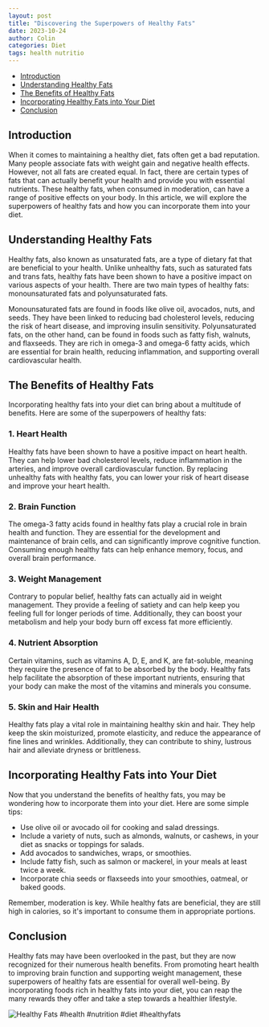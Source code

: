 ```yaml
---
layout: post
title: "Discovering the Superpowers of Healthy Fats"
date: 2023-10-24
author: Colin
categories: Diet
tags: health nutritio
---
```


- [Introduction](#introduction)
- [Understanding Healthy Fats](#understanding-healthy-fats)
- [The Benefits of Healthy Fats](#the-benefits-of-healthy-fats)
- [Incorporating Healthy Fats into Your Diet](#incorporating-healthy-fats-into-your-diet)
- [Conclusion](#conclusion)

## Introduction

When it comes to maintaining a healthy diet, fats often get a bad reputation. Many people associate fats with weight gain and negative health effects. However, not all fats are created equal. In fact, there are certain types of fats that can actually benefit your health and provide you with essential nutrients. These healthy fats, when consumed in moderation, can have a range of positive effects on your body. In this article, we will explore the superpowers of healthy fats and how you can incorporate them into your diet.

## Understanding Healthy Fats

Healthy fats, also known as unsaturated fats, are a type of dietary fat that are beneficial to your health. Unlike unhealthy fats, such as saturated fats and trans fats, healthy fats have been shown to have a positive impact on various aspects of your health. There are two main types of healthy fats: monounsaturated fats and polyunsaturated fats.

Monounsaturated fats are found in foods like olive oil, avocados, nuts, and seeds. They have been linked to reducing bad cholesterol levels, reducing the risk of heart disease, and improving insulin sensitivity. Polyunsaturated fats, on the other hand, can be found in foods such as fatty fish, walnuts, and flaxseeds. They are rich in omega-3 and omega-6 fatty acids, which are essential for brain health, reducing inflammation, and supporting overall cardiovascular health.

## The Benefits of Healthy Fats

Incorporating healthy fats into your diet can bring about a multitude of benefits. Here are some of the superpowers of healthy fats:

### 1. Heart Health

Healthy fats have been shown to have a positive impact on heart health. They can help lower bad cholesterol levels, reduce inflammation in the arteries, and improve overall cardiovascular function. By replacing unhealthy fats with healthy fats, you can lower your risk of heart disease and improve your heart health.

### 2. Brain Function

The omega-3 fatty acids found in healthy fats play a crucial role in brain health and function. They are essential for the development and maintenance of brain cells, and can significantly improve cognitive function. Consuming enough healthy fats can help enhance memory, focus, and overall brain performance.

### 3. Weight Management

Contrary to popular belief, healthy fats can actually aid in weight management. They provide a feeling of satiety and can help keep you feeling full for longer periods of time. Additionally, they can boost your metabolism and help your body burn off excess fat more efficiently.

### 4. Nutrient Absorption

Certain vitamins, such as vitamins A, D, E, and K, are fat-soluble, meaning they require the presence of fat to be absorbed by the body. Healthy fats help facilitate the absorption of these important nutrients, ensuring that your body can make the most of the vitamins and minerals you consume.

### 5. Skin and Hair Health

Healthy fats play a vital role in maintaining healthy skin and hair. They help keep the skin moisturized, promote elasticity, and reduce the appearance of fine lines and wrinkles. Additionally, they can contribute to shiny, lustrous hair and alleviate dryness or brittleness.

## Incorporating Healthy Fats into Your Diet

Now that you understand the benefits of healthy fats, you may be wondering how to incorporate them into your diet. Here are some simple tips:

- Use olive oil or avocado oil for cooking and salad dressings.
- Include a variety of nuts, such as almonds, walnuts, or cashews, in your diet as snacks or toppings for salads.
- Add avocados to sandwiches, wraps, or smoothies.
- Include fatty fish, such as salmon or mackerel, in your meals at least twice a week.
- Incorporate chia seeds or flaxseeds into your smoothies, oatmeal, or baked goods.

Remember, moderation is key. While healthy fats are beneficial, they are still high in calories, so it's important to consume them in appropriate portions.

## Conclusion

Healthy fats may have been overlooked in the past, but they are now recognized for their numerous health benefits. From promoting heart health to improving brain function and supporting weight management, these superpowers of healthy fats are essential for overall well-being. By incorporating foods rich in healthy fats into your diet, you can reap the many rewards they offer and take a step towards a healthier lifestyle.

![Healthy Fats](https://source.unsplash.com/1600x900/?healthy,fats) #health #nutrition #diet #healthyfats